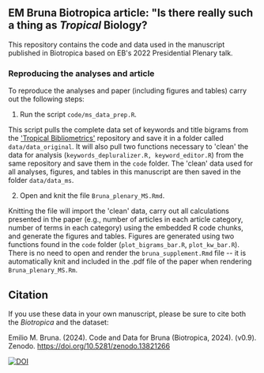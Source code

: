 ## EM Bruna Biotropica article: "Is there really such a thing as _Tropical_ Biology?

This repository contains the code and data used in the manuscript published in Biotropica based on EB's 2022 Presidential Plenary talk. 

### Reproducing the analyses and article

To reproduce the analyses and paper (including figures and tables) carry out the following steps:

1. Run the script `code/ms_data_prep.R`. 

This script pulls the complete data set of keywords and title bigrams from the ['Tropical Bibliometrics'](https://github.com/BrunaLab/tropical_bibliometrics) repository and save it in a folder called `data/data_original`. It will also pull two functions necessary to 'clean' the data for analysis (`keywords_depluralizer.R, keyword_editor.R`) from the same repository and save them in the `code` folder. The 'clean' data used for all analyses, figures, and tables in this manuscript are then saved in the folder `data/data_ms`. 

2. Open and knit the file `Bruna_plenary_MS.Rmd`. 

Knitting the file will import the 'clean' data, carry out all calculations presented in the paper (e.g., number of articles in each article category, number of terms in each category) using the embedded R code chunks, and generate the figures and tables. Figures are generated using two functions found in the `code` folder (`plot_bigrams_bar.R`, `plot_kw_bar.R`). There is no need to open and render the `bruna_supplement.Rmd` file -- it is automatically knit and included in the .pdf file of the paper when rendering `Bruna_plenary_MS.Rm`.

## Citation

If you use these data in your own manuscript, please be sure to cite both the _Biotropica_ and the dataset: 

Emilio M. Bruna. (2024). Code and Data for Bruna (Biotropica, 2024). (v0.9). Zenodo. https://doi.org/10.5281/zenodo.13821266



[![DOI](https://zenodo.org/badge/800521350.svg)](https://zenodo.org/doi/10.5281/zenodo.13821265)



